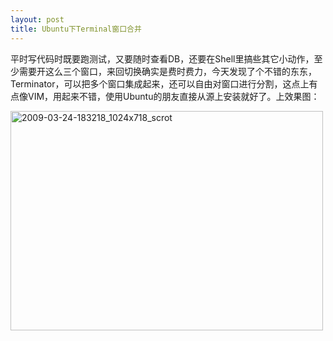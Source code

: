 ```yaml
---
layout: post
title: Ubuntu下Terminal窗口合并
---
```


平时写代码时既要跑测试，又要随时查看DB，还要在Shell里搞些其它小动作，至少需要开这么三个窗口，来回切换确实是费时费力，今天发现了个不错的东东，Terminator，可以把多个窗口集成起来，还可以自由对窗口进行分割，这点上有点像VIM，用起来不错，使用Ubuntu的朋友直接从源上安装就好了。上效果图：

<a href="http://www.flickr.com/photos/raecoo/4076817778/" title="Flickr 上 Raecoo 的 2009-03-24-183218_1024x718_scrot"><img src="http://farm3.static.flickr.com/2431/4076817778_920cc159ca.jpg" width="500" height="351" alt="2009-03-24-183218_1024x718_scrot" /></a>
